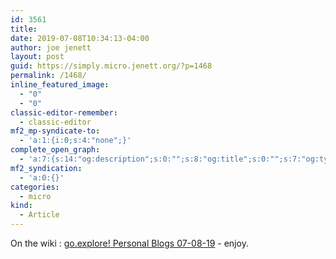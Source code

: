 ```yaml
---
id: 3561
title: 
date: 2019-07-08T10:34:13-04:00
author: joe jenett
layout: post
guid: https://simply.micro.jenett.org/?p=1468
permalink: /1468/
inline_featured_image:
  - "0"
  - "0"
classic-editor-remember:
  - classic-editor
mf2_mp-syndicate-to:
  - 'a:1:{i:0;s:4:"none";}'
complete_open_graph:
  - 'a:7:{s:14:"og:description";s:0:"";s:8:"og:title";s:0:"";s:7:"og:type";s:0:"";s:12:"twitter:card";s:7:"summary";s:15:"twitter:creator";s:0:"";s:19:"twitter:description";s:0:"";s:8:"og:image";s:0:"";}'
mf2_syndication:
  - 'a:0:{}'
categories:
  - micro
kind:
  - Article
---
```

On the wiki : [go.explore! Personal Blogs 07-08-19](https://wiki.jenett.org/go.explore:blogs.07-08-19 "go.explore.blogs") - enjoy.